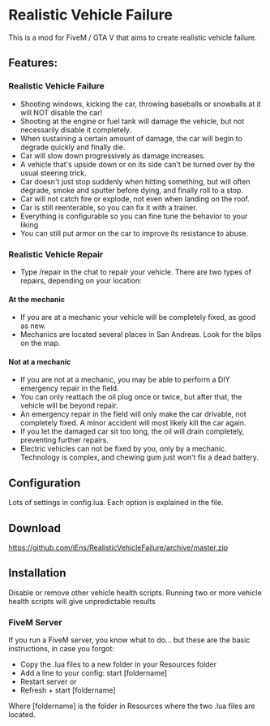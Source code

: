 # Realistic Vehicle Failure

This is a mod for FiveM / GTA V that aims to create realistic vehicle failure.

## Features:
### Realistic Vehicle Failure
* Shooting windows, kicking the car, throwing baseballs or snowballs at it will NOT disable the car!
* Shooting at the engine or fuel tank will damage the vehicle, but not necessarily disable it completely.
* When sustaining a certain amount of damage, the car will begin to degrade quickly and finally die.
* Car will slow down progressively as damage increases.
* A vehicle that's upside down or on its side can't be turned over by the usual steering trick.
* Car doesn't just stop suddenly when hitting something, but will often degrade, smoke and sputter before dying, and finally roll to a stop.
* Car will not catch fire or explode, not even when landing on the roof.
* Car is still reenterable, so you can fix it with a trainer.
* Everything is configurable so you can fine tune the behavior to your liking
* You can still put armor on the car to improve its resistance to abuse.

### Realistic Vehicle Repair
* Type /repair in the chat to repair your vehicle. There are two types of repairs, depending on your location:
#### At the mechanic
* If you are at a mechanic your vehicle will be completely fixed, as good as new.
* Mechanics are located several places in San Andreas. Look for the blips on the map.
#### Not at a mechanic
* If you are not at a mechanic, you may be able to perform a DIY emergency repair in the field.
* You can only reattach the oil plug once or twice, but after that, the vehicle will be beyond repair.
* An emergency repair in the field will only make the car drivable, not completely fixed. A minor accident will most likely kill the car again.
* If you let the damaged car sit too long, the oil will drain completely, preventing further repairs.
* Electric vehicles can not be fixed by you, only by a mechanic. Technology is complex, and chewing gum just won't fix a dead battery.

## Configuration

Lots of settings in config.lua.
Each option is explained in the file.

## Download

https://github.com/iEns/RealisticVehicleFailure/archive/master.zip

## Installation

Disable or remove other vehicle health scripts. Running two or more vehicle health scripts will give unpredictable results 

### FiveM Server

If you run a FiveM server, you know what to do... but these are the basic instructions, in case you forgot:

* Copy the .lua files to a new folder in your Resources folder
* Add a line to your config: start [foldername]
* Restart server or
* Refresh + start [foldername]

Where [foldername] is the folder in Resources where the two .lua files are located.